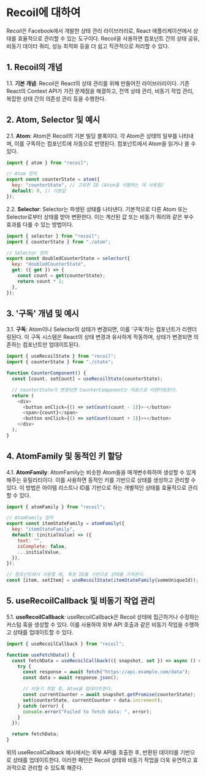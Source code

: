 # Recoil에 대하여

Recoil은 Facebook에서 개발한 상태 관리 라이브러리로, React 애플리케이션에서 상태를 효율적으로 관리할 수 있는 도구이다. Recoil을 사용하면 컴포넌트 간의 상태 공유, 비동기 데이터 쿼리, 성능 최적화 등을 더 쉽고 직관적으로 처리할 수 있다.

## 1. **Recoil의 개념**

1.1. **기본 개념**: Recoil은 React의 상태 관리를 위해 만들어진 라이브러리이다. 기존 React의 Context API가 가진 문제점을 해결하고, 전역 상태 관리, 비동기 작업 관리, 복잡한 상태 간의 의존성 관리 등을 수행한다.

## 2. **Atom, Selector 및 예시**

2.1. **Atom**: Atom은 Recoil의 기본 빌딩 블록이다. 각 Atom은 상태의 일부를 나타내며, 이를 구독하는 컴포넌트에 자동으로 반영된다. 컴포넌트에서 Atom을 읽거나 쓸 수 있다.

```javascript
import { atom } from "recoil";

// Atom 정의
export const counterState = atom({
  key: "counterState", // 고유한 ID (Atom을 식별하는 데 사용됨)
  default: 0, // 기본값
});
```

2.2. **Selector**: Selector는 파생된 상태를 나타낸다. 기본적으로 다른 Atom 또는 Selector로부터 상태를 받아 변환한다. 이는 계산된 값 또는 비동기 쿼리와 같은 부수 효과를 다룰 수 있는 방법이다.

```javascript
import { selector } from "recoil";
import { counterState } from "./atom";

// Selector 정의
export const doubledCounterState = selector({
  key: "doubledCounterState",
  get: ({ get }) => {
    const count = get(counterState);
    return count * 2;
  },
});
```

## 3. **'구독' 개념 및 예시**

3.1. **구독**: Atom이나 Selector의 상태가 변경되면, 이를 '구독'하는 컴포넌트가 리렌더링된다. 이 구독 시스템은 React의 상태 변경과 유사하게 작동하며, 상태가 변경되면 의존하는 컴포넌트만 업데이트된다.

```javascript
import { useRecoilState } from "recoil";
import { counterState } from "./state";

function CounterComponent() {
  const [count, setCount] = useRecoilState(counterState);

  // counterState가 변경되면 CounterComponent는 자동으로 리렌더링된다.
  return (
    <div>
      <button onClick={() => setCount(count - 1)}>-</button>
      <span>{count}</span>
      <button onClick={() => setCount(count + 1)}>+</button>
    </div>
  );
}
```

## 4. **AtomFamily 및 동적인 키 할당**

4.1. **AtomFamily**: AtomFamily는 비슷한 Atom들을 매개변수화하여 생성할 수 있게 해주는 유틸리티이다. 이를 사용하면 동적인 키를 기반으로 상태를 생성하고 관리할 수 있다. 이 방법은 아이템 리스트나 ID를 기반으로 하는 개별적인 상태를 효율적으로 관리할 수 있다.

```javascript
import { atomFamily } from "recoil";

// AtomFamily 정의
export const itemStateFamily = atomFamily({
  key: "itemStateFamily",
  default: (initialValue) => ({
    text: "",
    isComplete: false,
    ...initialValue,
  }),
});

// 컴포넌트에서 사용할 때, 특정 ID를 기반으로 상태를 가져온다.
const [item, setItem] = useRecoilState(itemStateFamily(someUniqueId));
```

## 5. **useRecoilCallback 및 비동기 작업 관리**

5.1. **useRecoilCallback**: useRecoilCallback은 Recoil 상태에 접근하거나 수정하는 커스텀 훅을 생성할 수 있다. 이를 사용하여 외부 API 호출과 같은 비동기 작업을 수행하고 상태를 업데이트할 수 있다.

```javascript
import { useRecoilCallback } from "recoil";

function useFetchData() {
  const fetchData = useRecoilCallback(({ snapshot, set }) => async () => {
    try {
      const response = await fetch("https://api.example.com/data");
      const data = await response.json();

      // 비동기 작업 후, Atom을 업데이트한다.
      const currentCounter = await snapshot.getPromise(counterState);
      set(counterState, currentCounter + data.increment);
    } catch (error) {
      console.error("Failed to fetch data: ", error);
    }
  });

  return fetchData;
}
```

위의 useRecoilCallback 예시에서는 외부 API를 호출한 후, 반환된 데이터를 기반으로 상태를 업데이트한다. 이러한 패턴은 Recoil 상태와 비동기 작업을 더욱 유연하고 효과적으로 관리할 수 있도록 해준다.

